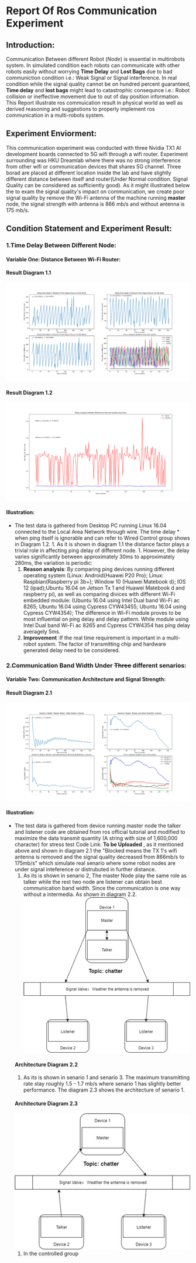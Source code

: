# Report Of Ros Communication Experiment
## Introduction:
  Communication Between different Robot (*Node*) is essential in multirobots system. In simulated condition each robots can communicate with other robots easily without worrying **Time Delay** and **Lost Bags** due to bad communiction condition i.e.: Weak Signal or Signal interference. In real condition while the signal quality cannot be on hundred percent guaranteed, **Time delay** and **lost bags** might lead to catastrophic consequnce i.e.: Robot collision or ineffective movement due to out of day position information. This Report illustrate ros commuication result in physical world as well as derived reasoning and suggestions to properly implement ros communication in a multi-robots system.
## Experiment Enviorment:
  This communication experiment was conducted with three Nvidia TX1 AI development boards connected to 5G wifi through a wifi router. Experiment surrounding was HKU Dreamlab where there was no strong interference from other wifi or communication devices that shares 5G channel. Three borad are placed at different location inside the lab and have slightly different distance between itself and router(Under Normal condition. Signal Quality can be considered as sufficiently good). As it might illustrated below the to exam the signal quality's impact on communication, we create poor signal quality by remove the Wi-Fi antenna of the machine running **master** node, the signal strength with antenna is 866 mb/s and without antenna is 175 mb/s.
## Condition Statement and Experiment Result:
### 1.Time Delay Between Different Node:
#### Variable One: Distance Between Wi-Fi Router:
####                        Result Diagram 1.1
![**Result Diagram 1.1**](/communication_exp/ping_delay/result.png)
####                        Result Diagram 1.2
![**Result Diagram 1.2**](/communication_exp/ping_delay/wireless_vs_wired.png)
#### Illustration: 
   * The test data is gathered from Desktop PC running Linux 16.04 connected to the Local Area Network through wire. The time delay      * when ping itself is ignorable and can refer to Wired Control group shows in Diagram 1.2.
    1. As it is shown in diagram 1.1 the distance factor plays a trivial role in affecting ping delay of different node.
    1. However, the delay varies significantly between approximately 30ms to approximately 280ms, the variation is periodic:
      1. **Reason analysis**: By comparing ping devices running different operating system (Linux: Android(Huawei P20 Pro); Linux:    Raspbian(Raspberry pi 3b+); Window 10 (Huawei Matebook d); IOS 12 (ipad);Ubuntu 16.04 on Jetson Tx 1 and Huawei Matebook d and raspberry pi), as well as comparing divices with different Wi-Fi embedded module: (Ubuntu 16.04 using Intel Dual band Wi-Fi ac 8265; Ubuntu 16.04 using Cypress CYW43455; Ubuntu 16.04 using Cypress CYW4354); The difference in Wi-Fi module proves to be most influential on ping delay and delay pattern. While module using Intel Dual band Wi-Fi ac 8265 and Cypress CYW4354 has ping delay averagely 5ms.
      1. **Improvement** :If the real time requirement is important in a multi-robot system. The factor of transmitting chip and hardware generated delay need to be considered.
### 2.Communication Band Width Under ~~Three~~ different senarios:
#### Variable Two: Communication Architecture and Signal Strength:
####                       Result Diagram 2.1
![Result Diagram 2.1](/communication_exp/ros_bw/result.png)
#### Illustration:
  * The test data is gathered from device running master node the talker and listener code are obtained from ros official tutorial and modified to maximize the data transmit quantity (A string with size of 1,600,000 character) for stress test Code Link: **To be Uploaded** , as it mentioned above and shown in diagram 2.1 the "Blocked means the TX 1's wifi antenna is removed and the signal quality decreased from 866mb/s to 175mb/s" which simulate real senario where some robot nodes are under signal inteference or distrubuted in further distance.
    1. As its is shown in senario 2, The master Node play the same role as talker while the rest two node are listener can obtain best communication band width. Since the communication is one way without a intermedia. As shown in diagram 2.2.
    ![Diagram2.2](/communication_exp/io_diagrams/Diagram2.2.jpg)
    #### Architecture Diagram 2.2
    1. As its is shown in senario 1 and senario 3. The maximum transmitting rate stay roughly 1.5 - 1.7 mb/s where senario 1 has slightly better performance. The diagram 2.3 shows the architecture of senario 1.
    #### Architecture Diagram 2.3
    ![Diagram2.3](/communication_exp/io_diagrams/Diagram2.3.jpg)
    1. In the controlled group
  
  
